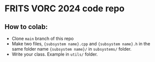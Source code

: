 # FRITS VORC 2024 code repo
## How to colab:
- Clone `main` branch of this repo 
- Make two files, `{subsystem name}.cpp` and `{subsystem name}.h` in the same folder name `{subsystem name}/` in `subsystems/` folder.
- Write your class. Example in `utils/` folder.